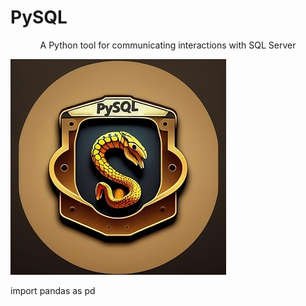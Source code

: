 # PySQL

<p align="center">
A Python tool for communicating interactions with SQL Server
</p>

![LOGO](https://github.com/sajad-git/PySQL/blob/crawler/readme/lugu.jpg?raw=true)


import pandas as pd
